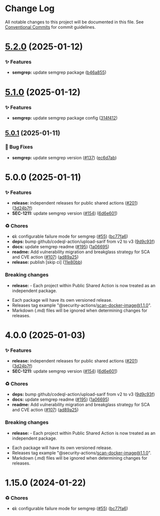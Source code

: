 # Change Log

All notable changes to this project will be documented in this file.
See [Conventional Commits](https://conventionalcommits.org) for commit guidelines.

# [5.2.0](https://github.com/Kong/public-shared-actions/compare/@security-actions/semgrep@5.1.0...@security-actions/semgrep@5.2.0) (2025-01-12)


### ✨ Features

* **semgrep:** update semgrep package ([b46a855](https://github.com/Kong/public-shared-actions/commit/b46a855ad9eabfb68aecf16877f750a37b07eddb))





# [5.1.0](https://github.com/Kong/public-shared-actions/compare/@security-actions/semgrep@5.0.1...@security-actions/semgrep@5.1.0) (2025-01-12)


### ✨ Features

* **semgrep:** update semgrep package config ([314f412](https://github.com/Kong/public-shared-actions/commit/314f41200b01f715cd320497cb2996c1f011862b))





## [5.0.1](https://github.com/Kong/public-shared-actions/compare/@security-actions/semgrep@5.0.0...@security-actions/semgrep@5.0.1) (2025-01-11)


### 🐛 Bug Fixes

* **semgrep:** update semgrep version ([#137](https://github.com/Kong/public-shared-actions/issues/137)) ([ec6d7ab](https://github.com/Kong/public-shared-actions/commit/ec6d7ab91002beb679b53cce4395fea1b2d37690))





# 5.0.0 (2025-01-11)


### ✨ Features

* **release:** independent releases for public shared actions ([#201](https://github.com/Kong/public-shared-actions/issues/201)) ([3d24b7f](https://github.com/Kong/public-shared-actions/commit/3d24b7f70c912df037063a571e59e789f4e49fc2))
* **SEC-1211:** update semgrep version ([#154](https://github.com/Kong/public-shared-actions/issues/154)) ([6d6e601](https://github.com/Kong/public-shared-actions/commit/6d6e6019a116933a92b20091e597eaf835104714))


### ♻️ Chores

* **ci:** configurable failure mode for semgrep ([#55](https://github.com/Kong/public-shared-actions/issues/55)) ([bc77fa6](https://github.com/Kong/public-shared-actions/commit/bc77fa65f43dfb6b3ef0b9d258c02faf5892aab1))
* **deps:** bump github/codeql-action/upload-sarif from v2 to v3 ([9d9c93f](https://github.com/Kong/public-shared-actions/commit/9d9c93f3941969daff746687035bf8157514a300))
* **docs:** update semgrep readme ([#195](https://github.com/Kong/public-shared-actions/issues/195)) ([1a06695](https://github.com/Kong/public-shared-actions/commit/1a06695f203736707ff37957b7174d17402ed5ea))
* **readme:** Add vulnerability migration and breakglass strategy for SCA and CVE action ([#107](https://github.com/Kong/public-shared-actions/issues/107)) ([ad89a25](https://github.com/Kong/public-shared-actions/commit/ad89a255ff44a03377215b8bccbfdc17c8c7fb46))
* **release:** publish [skip ci] ([11e80bb](https://github.com/Kong/public-shared-actions/commit/11e80bb231ae182696a52f7ec7b0b9fae53303bf))


### Breaking changes

* **release:** - Each project within Public Shared Action is now treated as an independent package.
- Each package will have its own versioned release.
- Releases tag example "@security-actions/scan-docker-image@1.1.0".
- Markdown (.md) files will be ignored when determining changes for releases.





# 4.0.0 (2025-01-03)


### ✨ Features

* **release:** independent releases for public shared actions ([#201](https://github.com/Kong/public-shared-actions/issues/201)) ([3d24b7f](https://github.com/Kong/public-shared-actions/commit/3d24b7f70c912df037063a571e59e789f4e49fc2))
* **SEC-1211:** update semgrep version ([#154](https://github.com/Kong/public-shared-actions/issues/154)) ([6d6e601](https://github.com/Kong/public-shared-actions/commit/6d6e6019a116933a92b20091e597eaf835104714))


### ♻️ Chores

* **deps:** bump github/codeql-action/upload-sarif from v2 to v3 ([9d9c93f](https://github.com/Kong/public-shared-actions/commit/9d9c93f3941969daff746687035bf8157514a300))
* **docs:** update semgrep readme ([#195](https://github.com/Kong/public-shared-actions/issues/195)) ([1a06695](https://github.com/Kong/public-shared-actions/commit/1a06695f203736707ff37957b7174d17402ed5ea))
* **readme:** Add vulnerability migration and breakglass strategy for SCA and CVE action ([#107](https://github.com/Kong/public-shared-actions/issues/107)) ([ad89a25](https://github.com/Kong/public-shared-actions/commit/ad89a255ff44a03377215b8bccbfdc17c8c7fb46))


### Breaking changes

* **release:** - Each project within Public Shared Action is now treated as an independent package.
- Each package will have its own versioned release.
- Releases tag example "@security-actions/scan-docker-image@1.1.0".
- Markdown (.md) files will be ignored when determining changes for releases.



# 1.15.0 (2024-01-22)


### ♻️ Chores

* **ci:** configurable failure mode for semgrep ([#55](https://github.com/Kong/public-shared-actions/issues/55)) ([bc77fa6](https://github.com/Kong/public-shared-actions/commit/bc77fa65f43dfb6b3ef0b9d258c02faf5892aab1))
